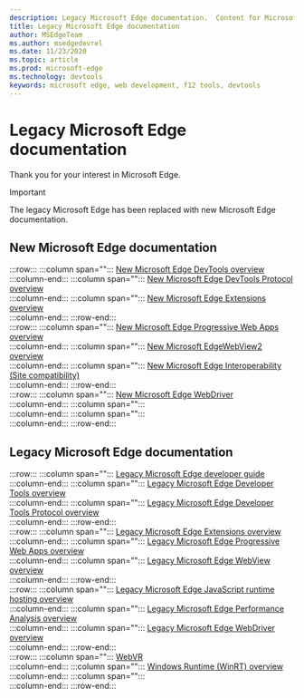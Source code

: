 ```yaml
---
description: Legacy Microsoft Edge documentation.  Content for Microsoft Edge (edgeHTML).
title: Legacy Microsoft Edge documentation
author: MSEdgeTeam
ms.author: msedgedevrel
ms.date: 11/23/2020
ms.topic: article
ms.prod: microsoft-edge
ms.technology: devtools
keywords: microsoft edge, web development, f12 tools, devtools
---
```

# Legacy Microsoft Edge documentation  

Thank you for your interest in Microsoft Edge.  

> [!IMPORTANT]
> The legacy Microsoft Edge has been replaced with new Microsoft Edge documentation.  

## New Microsoft Edge documentation  

:::row:::
   :::column span="":::
      [New Microsoft Edge DevTools overview][DevtoolsGuideChromiumMain]  
   :::column-end:::
   :::column span="":::
      [New Microsoft Edge DevTools Protocol overview][DevtoolsProtocolChromiumMain]  
   :::column-end:::
   :::column span="":::
      [New Microsoft Edge Extensions overview][ExtensionsChromiumIndex]  
   :::column-end:::
:::row-end:::  
:::row:::
   :::column span="":::
      [New Microsoft Edge Progressive Web Apps overview][ProgressiveWebAppsChromiumIndex]  
   :::column-end:::
   :::column span="":::
      [New Microsoft EdgeWebView2 overview][Webview2Index]  
   :::column-end:::
   :::column span="":::
      [New Microsoft Edge Interoperability (Site compatibility)][WebPlatformSiteImpactingChanges]  
   :::column-end:::
:::row-end:::  
:::row:::
   :::column span="":::
      [New Microsoft Edge WebDriver][WebdriverChromiumIndex]  
   :::column-end:::
   :::column span="":::
      &nbsp;  
   :::column-end:::
   :::column span="":::
      &nbsp;  
   :::column-end:::
:::row-end:::  

## Legacy Microsoft Edge documentation  

:::row:::
   :::column span="":::
      [Legacy Microsoft Edge developer guide][EdgehtmlDevGuideIndex]  
   :::column-end:::
   :::column span="":::
      [Legacy Microsoft Edge Developer Tools overview][EdgehtmlDevtoolsGuideIndex]  
   :::column-end:::
   :::column span="":::
      [Legacy Microsoft Edge Developer Tools Protocol overview][EdgehtmlDevtoolsProtocolIndex]  
   :::column-end:::
:::row-end:::  
:::row:::
   :::column span="":::
      [Legacy Microsoft Edge Extensions overview][EdgehtmlExtensionsIndex]  
   :::column-end:::
   :::column span="":::
      [Legacy Microsoft Edge Progressive Web Apps overview][EdgehtmlProgressiveWebAppsIndex]  
   :::column-end:::
   :::column span="":::
      [Legacy Microsoft Edge WebView overview][EdgehtmlHostingWebviewIndex]  
   :::column-end:::
:::row-end:::  
:::row:::
   :::column span="":::
      [Legacy Microsoft Edge JavaScript runtime hosting overview][EdgehtmlHostingJavascriptRuntimeHostingIndex]  
   :::column-end:::
   :::column span="":::
      [Legacy Microsoft Edge Performance Analysis overview][EdgehtmlPerformanceAnalysisIndex]  
   :::column-end:::
   :::column span="":::
      [Legacy Microsoft Edge WebDriver overview][EdgehtmlWebdriverIndex]  
   :::column-end:::
:::row-end:::  
:::row:::
   :::column span="":::
      [WebVR][WebvrIndex]  
   :::column-end:::
   :::column span="":::
      [Windows Runtime (WinRT) overview][EdgehtmlWindowsRuntimeIndex]  
   :::column-end:::
   :::column span="":::
      &nbsp;  
   :::column-end:::
:::row-end:::  

<!-- links -->  

[DevtoolsGuideChromiumMain]: ../devtools-guide-chromium/index.md "Microsoft Edge (Chromium) Developer Tools overview | Microsoft Docs"  
[DevtoolsProtocolChromiumMain]: ../devtools-protocol-chromium/index.md "New Microsoft Edge DevTools Protocol overviewMicrosoft Edge (Chromium) DevTools Protocol overview | Microsoft Docs"  
[EdgehtmlDevGuideIndex]: ./dev-guide/index.md "Microsoft Edge Developer Guide | Microsoft Docs"  
[EdgehtmlDevtoolsGuideIndex]: ./devtools-guide/index.md "Microsoft Edge (EdgeHTML) Developer Tools | Microsoft Docs"  
[EdgehtmlDevtoolsProtocolIndex]: ./devtools-protocol/index.md "Microsoft Edge (EdgeHTML) DevTools Protocol | Microsoft Docs"  
[EdgehtmlExtensionsIndex]: ./extensions/index.md "Microsoft Edge (EdgeHTML) extensions | Microsoft Docs"  
[EdgehtmlProgressiveWebAppsIndex]: ./progressive-web-apps/index.md "Progressive Web Apps (EdgeHTML) on Windows | Microsoft Docs"  
[EdgehtmlHostingWebviewIndex]: ./hosting/webview/index.md "WebView (EdgeHTML) for Windows 10 apps | Microsoft Docs"  
[EdgehtmlHostingJavascriptRuntimeHostingIndex]: ./hosting/javascript-runtime-hosting/index.md "JavaScript runtime hosting | Microsoft Docs"  
[EdgehtmlPerformanceAnalysisIndex]: ./performance-analysis/index.md "Performance Analysis | Microsoft Docs"  
[EdgehtmlWebdriverIndex]: ./webdriver/index.md "WebDriver (EdgeHTML) | Microsoft Docs"  
[EdgehtmlWindowsRuntimeIndex]: ./windows-runtime/index.md "Windows Runtime (WinRT) for JavaScript | Microsoft Docs"  
[ExtensionsChromiumIndex]: ../extensions-chromium/index.md "Microsoft Edge (Chromium) Extensions overview | Microsoft Docs"  
[ProgressiveWebAppsChromiumIndex]: ../progressive-web-apps-chromium/index.md "Progressive Web Apps on Windows overview | Microsoft Docs"  
[WebdriverChromiumIndex]: ../webdriver-chromium/index.md "Use WebDriver (Chromium) for test automation overview | Microsoft Docs"  
[WebPlatformSiteImpactingChanges]: ../web-platform/site-impacting-changes.md "Site compatibility-impacting changes coming to Microsoft Edge | Microsoft Docs"  
[Webview2Index]: ../webview2/index.md "Introduction to Microsoft Edge WebView2 | Microsoft Docs"  

[WebvrIndex]: /microsoft-edge/webvr/index "WebVR Developer's Guide | Microsoft Docs"  

